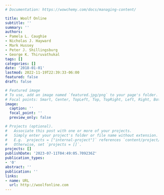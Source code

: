 ```yaml
---
# Documentation: https://wowchemy.com/docs/managing-content/

title: Woolf Online
subtitle: ''
summary: ''
authors:
- Pamela L. Caughie
- Nicholas J. Hayward
- Mark Hussey
- Peter J. Shillingsburg
- George K. Thiruvathukal
tags: []
categories: []
date: '2018-01-01'
lastmod: 2022-11-19T22:39:33-06:00
featured: false
draft: false

# Featured image
# To use, add an image named `featured.jpg/png` to your page's folder.
# Focal points: Smart, Center, TopLeft, Top, TopRight, Left, Right, BottomLeft, Bottom, BottomRight.
image:
  caption: ''
  focal_point: ''
  preview_only: false

# Projects (optional).
#   Associate this post with one or more of your projects.
#   Simply enter your project's folder or file name without extension.
#   E.g. `projects = ["internal-project"]` references `content/project/deep-learning/index.md`.
#   Otherwise, set `projects = []`.
projects: []
publishDate: '2023-07-11T04:49:05.709236Z'
publication_types:
- '0'
abstract: ''
publication: ''
links:
- name: URL
  url: http://woolfonline.com
---
```

